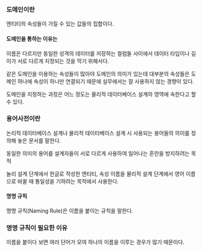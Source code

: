 
### 도메인이란

엔티티의 속성들이 가질 수 있는 값들의 집합이다.

#### 도메인을 통하는 이유는

이름은 다르지만 동일한 성격의 데이터를 저장하는 컬럼들 사이에서 데이터 타입이나 길이가 서로 다르게 지정되는 것을 막기 위해서다.

같은 도메인을 이용하는 속성들이 많아야 도메인의 의미가 있는데 대부분의 속성들은 도메인 하나에 속성이 하나만 연결되기 때문에 실무에서는 잘 사용하지 않는 경향이 있다.

도메인을 지정하는 과정은 어느 정도는 물리적 데이터베이스 설계의 영역에 속한다고 할 수 있다.

### 용어사전이란

논리적 데이터베이스 설계나 물리적 데이터베이스 설계 시 사용되는 용어들의 의미를 정의해 놓은 문서를 말한다.

동일한 의미의 용어를 설계자들이 서로 다르게 사용하여 일어나는 혼란을 방지하려는 목적

놀리 설계 단계에서 한글로 작성한 엔티티, 속성 이름을 물리적 설계 단계에서 영어 이름으로 바꿀 때 통일성을 기하려는 목적에서 사용한다.


#### 명명 규칙

명명 규칙(Naming Rule)은 이름을 붙이는 규칙을 말한다.

### 명명 규칙이 필요한 이유

이름을 붙이다 보면 여러 단어가 모여 하나의 이름을 이루는 경우가 많기 때문이다.

